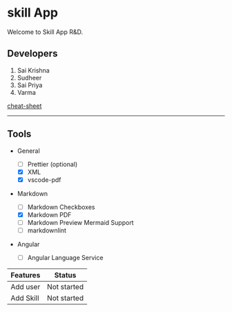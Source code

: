 # skill App

Welcome to Skill App R&D. 

## Developers
 1. Sai Krishna
 1. Sudheer
 1. Sai Priya
 1. Varma

[cheat-sheet](https://www.markdownguide.org/cheat-sheet/)

---

## Tools

- General

  - [ ] Prettier (optional) 
  - [x] XML
  - [x] vscode-pdf

- Markdown
  - [ ] Markdown Checkboxes
  - [x] Markdown PDF
  - [ ] Markdown Preview Mermaid Support
  - [ ] markdownlint

- Angular
    - [ ] Angular Language Service


| Features    | Status |
| ----------- | ----------- |
| Add user    | Not started |
| Add Skill   | Not started |